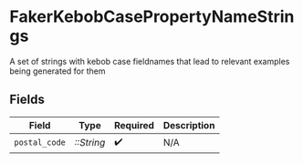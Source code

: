 # FakerKebobCasePropertyNameStrings

A set of strings with kebob case fieldnames that lead to relevant examples being generated for them


## Fields

| Field              | Type               | Required           | Description        |
| ------------------ | ------------------ | ------------------ | ------------------ |
| `postal_code`      | *::String*         | :heavy_check_mark: | N/A                |